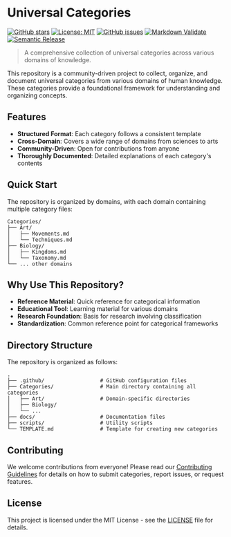# Universal Categories

[![GitHub stars](https://img.shields.io/github/stars/yourusername/universal-categories.svg?style=social&label=Star&maxAge=2592000)](https://github.com/yourusername/universal-categories/stargazers)
[![License: MIT](https://img.shields.io/badge/License-MIT-blue.svg)](https://opensource.org/licenses/MIT)
[![GitHub issues](https://img.shields.io/github/issues/yourusername/universal-categories.svg)](https://github.com/yourusername/universal-categories/issues)
[![Markdown Validate](https://github.com/yourusername/universal-categories/actions/workflows/markdown-validation.yml/badge.svg)](https://github.com/yourusername/universal-categories/actions/workflows/markdown-validation.yml)
[![Semantic Release](https://github.com/yourusername/universal-categories/actions/workflows/semantic-release.yml/badge.svg)](https://github.com/yourusername/universal-categories/actions/workflows/semantic-release.yml)

> A comprehensive collection of universal categories across various domains of knowledge.

This repository is a community-driven project to collect, organize, and document universal categories from various domains of human knowledge. These categories provide a foundational framework for understanding and organizing concepts.

## Features

- **Structured Format**: Each category follows a consistent template
- **Cross-Domain**: Covers a wide range of domains from sciences to arts
- **Community-Driven**: Open for contributions from anyone
- **Thoroughly Documented**: Detailed explanations of each category's contents

## Quick Start

The repository is organized by domains, with each domain containing multiple category files:

```
Categories/
├── Art/
│   ├── Movements.md
│   └── Techniques.md
├── Biology/
│   ├── Kingdoms.md
│   └── Taxonomy.md
└── ... other domains
```

## Why Use This Repository?

- **Reference Material**: Quick reference for categorical information
- **Educational Tool**: Learning material for various domains
- **Research Foundation**: Basis for research involving classification
- **Standardization**: Common reference point for categorical frameworks

## Directory Structure

The repository is organized as follows:

```
.
├── .github/                  # GitHub configuration files
├── Categories/               # Main directory containing all categories
│   ├── Art/                  # Domain-specific directories
│   ├── Biology/
│   └── ...
├── docs/                     # Documentation files
├── scripts/                  # Utility scripts
└── TEMPLATE.md               # Template for creating new categories
```

## Contributing

We welcome contributions from everyone! Please read our [Contributing Guidelines](contributing.md) for details on how to submit categories, report issues, or request features.

## License

This project is licensed under the MIT License - see the [LICENSE](https://github.com/yourusername/universal-categories/blob/main/LICENSE) file for details. 